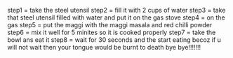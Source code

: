 step1 = take the steel utensil
step2 = fill it with 2 cups of water
step3 = take that steel utensil filled with water and put it on the gas stove
step4 = on the gas
step5 = put the maggi with the maggi masala and red chilli powder
step6 = mix it well for 5 minites so it is cooked properly
step7 = take the bowl ans eat it
step8 = wait for 30 seconds and the start eating becoz if u will not wait then your tongue would be burnt to death
bye bye!!!!!!!